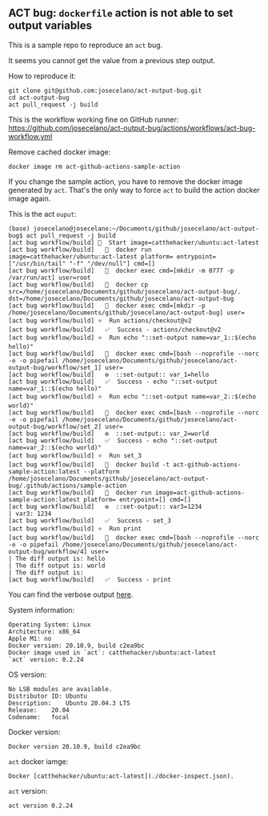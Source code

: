 ## ACT bug: `dockerfile` action is not able to set output variables

This is a sample repo to reproduce an `act` bug.

It seems you cannot get the value from a previous step output.

How to reproduce it:
```
git clone git@github.com:josecelano/act-output-bug.git
cd act-output-bug
act pull_request -j build
```

This is the workflow working fine on GitHub runner: https://github.com/josecelano/act-output-bug/actions/workflows/act-bug-workflow.yml

Remove cached docker image:
```
docker image rm act-github-actions-sample-action
```
If you change the sample action, you have to remove the docker image generated by `act`. That's the only way to force `act` to build the action docker image again.

This is the act `ouput`:
```
(base) josecelano@josecelano:~/Documents/github/josecelano/act-output-bug$ act pull_request -j build
[act bug workflow/build] 🚀  Start image=catthehacker/ubuntu:act-latest
[act bug workflow/build]   🐳  docker run image=catthehacker/ubuntu:act-latest platform= entrypoint=["/usr/bin/tail" "-f" "/dev/null"] cmd=[]
[act bug workflow/build]   🐳  docker exec cmd=[mkdir -m 0777 -p /var/run/act] user=root
[act bug workflow/build]   🐳  docker cp src=/home/josecelano/Documents/github/josecelano/act-output-bug/. dst=/home/josecelano/Documents/github/josecelano/act-output-bug
[act bug workflow/build]   🐳  docker exec cmd=[mkdir -p /home/josecelano/Documents/github/josecelano/act-output-bug] user=
[act bug workflow/build] ⭐  Run actions/checkout@v2
[act bug workflow/build]   ✅  Success - actions/checkout@v2
[act bug workflow/build] ⭐  Run echo "::set-output name=var_1::$(echo hello)"
[act bug workflow/build]   🐳  docker exec cmd=[bash --noprofile --norc -e -o pipefail /home/josecelano/Documents/github/josecelano/act-output-bug/workflow/set_1] user=
[act bug workflow/build]   ⚙  ::set-output:: var_1=hello
[act bug workflow/build]   ✅  Success - echo "::set-output name=var_1::$(echo hello)"
[act bug workflow/build] ⭐  Run echo "::set-output name=var_2::$(echo world)"
[act bug workflow/build]   🐳  docker exec cmd=[bash --noprofile --norc -e -o pipefail /home/josecelano/Documents/github/josecelano/act-output-bug/workflow/set_2] user=
[act bug workflow/build]   ⚙  ::set-output:: var_2=world
[act bug workflow/build]   ✅  Success - echo "::set-output name=var_2::$(echo world)"
[act bug workflow/build] ⭐  Run set_3
[act bug workflow/build]   🐳  docker build -t act-github-actions-sample-action:latest --platform  /home/josecelano/Documents/github/josecelano/act-output-bug/.github/actions/sample-action
[act bug workflow/build]   🐳  docker run image=act-github-actions-sample-action:latest platform= entrypoint=[] cmd=[]
[act bug workflow/build]   ⚙  ::set-output:: var3=1234
| var3: 1234
[act bug workflow/build]   ✅  Success - set_3
[act bug workflow/build] ⭐  Run print
[act bug workflow/build]   🐳  docker exec cmd=[bash --noprofile --norc -e -o pipefail /home/josecelano/Documents/github/josecelano/act-output-bug/workflow/4] user=
| The diff output is: hello
| The diff output is: world
| The diff output is: 
[act bug workflow/build]   ✅  Success - print
```
You can find the verbose output [here](./output.md).

System information:
```
Operating System: Linux
Architecture: x86_64
Apple M1: no
Docker version: 20.10.9, build c2ea9bc
Docker image used in `act`: catthehacker/ubuntu:act-latest
`act` version: 0.2.24
```

OS version:
```
No LSB modules are available.
Distributor ID:	Ubuntu
Description:	Ubuntu 20.04.3 LTS
Release:	20.04
Codename:	focal
```

Docker version:
```
Docker version 20.10.9, build c2ea9bc
```

`act` docker iamge:
```
Docker [catthehacker/ubuntu:act-latest](./docker-inspect.json).
```

`act` version:
```
act version 0.2.24
```